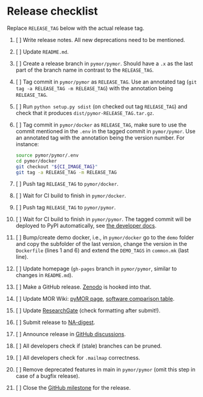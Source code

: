# Release checklist

Replace `RELEASE_TAG` below with the actual release tag.

 1. [ ] Write release notes. All new deprecations need to be mentioned.
 1. [ ] Update `README.md`.
 1. [ ] Create a release branch in `pymor/pymor`. Should have a `.x` as the last part of the branch name in contrast
        to the `RELEASE_TAG`.
 1. [ ] Tag commit in `pymor/pymor` as `RELEASE_TAG`.
        Use an annotated tag (`git tag -a RELEASE_TAG -m RELEASE_TAG`) with the annotation being `RELEASE_TAG`.
 1. [ ] Run `python setup.py sdist` (on checked out tag `RELEASE_TAG`) and check that it
        produces `dist/pymor-RELEASE_TAG.tar.gz`.
 1. [ ] Tag commit in `pymor/docker` as `RELEASE_TAG`, make sure to use the commit mentioned in the `.env` in the
        tagged commit in `pymor/pymor`. Use an annotated tag with the annotation being the version number.
        For instance:

       ```bash
       source pymor/pymor/.env
       cd pymor/docker
       git checkout "${CI_IMAGE_TAG}"
       git tag -a RELEASE_TAG -m RELEASE_TAG
       ```

 1. [ ] Push tag `RELEASE_TAG` to `pymor/docker`.
 1. [ ] Wait for CI build to finish in `pymor/docker`.
 1. [ ] Push tag `RELEASE_TAG` to `pymor/pymor`.
 1. [ ] Wait for CI build to finish in `pymor/pymor`. The tagged commit will be deployed to PyPI automatically,
        see [the developer docs](https://docs.pymor.org/main/developer_docs.html#stage-deploy).
 1. [ ] Bump/create demo docker, i.e., in `pymor/docker` go to the `demo` folder and copy the subfolder of the last
        version, change the version in the `Dockerfile` (lines 1 and 6) and extend the `DEMO_TAGS` in `common.mk`
        (last line).
 1. [ ] Update homepage (`gh-pages` branch in `pymor/pymor`, similar to changes in `README.md`).
 1. [ ] Make a GitHub release. [Zenodo](https://zenodo.org/record/7494334) is hooked into that.
 1. [ ] Update MOR Wiki:
        [pyMOR page](https://morwiki.mpi-magdeburg.mpg.de/morwiki/index.php/PyMOR),
        [software comparison table](https://morwiki.mpi-magdeburg.mpg.de/morwiki/index.php/Comparison_of_Software).
 1. [ ] Update [ResearchGate](https://www.researchgate.net/project/pyMOR-Model-Order-Reduction-with-Python)
        (check formatting after submit!).
 1. [ ] Submit release to [NA-digest](http://icl.utk.edu/na-digest/websubmit.html).
 1. [ ] Announce release in
        [GitHub discussions](https://github.com/pymor/pymor/discussions).
 1. [ ] All developers check if (stale) branches can be pruned.
 1. [ ] All developers check for `.mailmap` correctness.
 1. [ ] Remove deprecated features in main in `pymor/pymor` (omit this step in case of a bugfix release).
 1. [ ] Close the [GitHub milestone](https://github.com/pymor/pymor/milestones) for the release.
